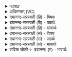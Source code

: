 <details><summary>पदपाठः</summary>

म॒रुत्व॑न्तम्। वृ॒ष॒भम्। वा॒वृ॒धा॒नम्। वा॒वृ॒धा॒नमिति॑ ववृधा॒नम्। अक॑वारि॒मित्यक॑वऽअरिम्। दि॒व्यम्। शा॒सम्। इन्द्र॑म्। वि॒श्वा॒साह॑म्। वि॒श्व॒सह॒मिति॑ विश्व॒ऽसह॑म्। अव॑से। नूत॑नाय। उ॒ग्रम्। स॒हो॒दामिति॑ सहः॒ऽदाम्। इ॒ह। तम्। हु॒वे॒म॒। उ॒प॒या॒मगृ॑हीत॒ इत्यु॑पया॒मऽगृ॑हीतः। अ॒सि॒। इन्द्रा॑य। त्वा॒। म॒रुत्व॑ते। ए॒षः। ते॒। योनिः॑। इन्द्रा॑य। त्वा॒। म॒रुत्व॑ते। उ॒प॒या॒मगृ॑हीत॒ इत्यु॑पया॒मऽगृ॑हीतः। अ॒सि॒। म॒रुता॑म् त्वा॒। ओज॑से। ३६।
</details>

<details><summary>अधिमन्त्रम् (VC)</summary>

- प्रजापतिर्देवता
- विश्वामित्र ऋषिः
- विराड् आर्षी त्रिष्टुप्, विराड् आर्ची पङ्क्तिः, साम्नी उष्णिक्
- धैवतः, ऋषभः
</details>

<details><summary>दयानन्द-सरस्वती (हि) - विषयः</summary>

फिर भी राजा और प्रजा को क्या करना चाहिये, यह उपदेश अगले मन्त्र में किया है ॥
</details>

<details><summary>दयानन्द-सरस्वती (हि) - पदार्थः</summary>

पदार्थान्वयभाषाः -  (कवयः) पूर्वोक्त हम विद्वान् लोग (नूतनाय) नवीन-नवीन (अवसे) रक्षा आदि गुणों के लिये (मरुत्वन्तम्) प्रशंसनीय प्रजायुक्त (वृषभम्) सब से उत्तम (वावृधानम्) अत्यन्त शुभगुण और कर्मों में उन्नति को प्राप्त (अकवारिम्) समस्त धर्मविरोधी दुष्टों का निवारण करनेवाले (दिव्यम्) शुद्ध (विश्वासाहम्) सर्व सहनशील (उग्रम्) प्रचण्ड पराक्रमयुक्त (सहोदाम्) सहायता (शासम्) और सब को शिक्षा देनेवाले (तम्) उस पूर्वोक्त (इन्द्रम्) परमैश्वर्य्ययुक्त सभापति को निम्नलिखित प्रकार से (हुवेम) स्वीकार करें। हे मुख्य सभासद् राजन् ! तू जिस कारण (उपयामगृहीतः) समस्त बड़े-बड़े और छोटे-छोटे नियमों की सामग्री से सहित (असि) है, इससे (त्वा) तुझ को (मरुत्वते) प्रशंसनीय प्रजायुक्त (इन्द्राय) परमैश्वर्यवान् सभापति होने के लिये स्वीकार करते हैं, (एषः) यह सभा में न्याय करने का काम (ते) तेरा (योनिः) घर के तुल्य है, इससे (त्वा) तुझे (मरुत्वते) उत्तम प्रजा से युक्त (इन्द्राय) अत्यन्त ऐश्वर्य्य के पालन और वृद्धि होने के लिये स्वीकार करते हैं और जिस कारण तू (उपयामगृहीतः) उक्त सब नियम और उपनियमों से संयुक्त (असि) है, इससे (मरुताम्) प्रजाजनों का (ओजसे) बल बढ़ाने के लिये (त्वा) तुझे ग्रहण करते हैं ॥३६॥
</details>

<details><summary>दयानन्द-सरस्वती (हि) - भावार्थः</summary>

भावार्थभाषाः -  इस मन्त्र में पिछले मन्त्र से (कवयः) इस पद की अनुवृत्ति आती है। प्रजाजनों को योग्य है कि जो सर्वोत्तम, समस्त विद्याओं में निपुण, सकल शुभगुणयुक्त विद्वान् शूरवीर हो, उसको सभा के मुख्य काम में स्थापन करें और वह सभा के सब कामों में स्थापित किया हुआ सभापति सत्य, न्याययुक्त धर्म्म कार्य्य से प्रजा के उत्साह की उन्नति करे ॥३६॥
</details>

<details><summary>दयानन्द-सरस्वती (सं) - विषयः</summary>

पुनः राजप्रजाकृत्यमाह ॥
</details>

<details><summary>दयानन्द-सरस्वती (सं) - पदार्थः</summary>

पदार्थान्वयभाषाः -  कवयो वयं नूतनायावसे मरुत्वन्तं वृषभं वावृधानमकवारिं दिव्यं विश्वासाहमुग्रं सहोदां शासं तं पूर्वोक्तमिन्द्रं हुवेम। हे मुख्यसभासद् ! यतस्त्वमुपयामगृहीतोऽसि तस्मात् त्वा त्वां मरुत्वत इन्द्राय यतस्ते तवैष योनिरस्त्यतस्त्वा मरुत्वत इन्द्राय यतस्त्वमुपयामगृहीतोऽसि तस्मान्मरुतामोजसे बलाय च त्वा त्वां हुवेम ॥३६॥
</details>

<details><summary>दयानन्द-सरस्वती (सं) - भावार्थः</summary>

भावार्थभाषाः -  अत्र पूर्वस्मान्मन्त्रात् (कवयः) इत्येतत्पदमनुवर्तते। प्रजाजनानां योग्यतास्ति, यः सर्वोत्तमः सकलगुणयुक्तो विपश्चिच्छूरवीरो भवेत् तं सभाया मुख्यकर्मणि संस्थापयेयुः, स सभायां नियुक्तः सत्यन्यायधर्म-युक्तराज्यकर्मणा प्रजाबलं वर्द्धयेत् ॥३६॥
</details>

<details><summary>सविता जोशी ← दयानन्दः (म) - भावार्थः</summary>

भावार्थभाषाः -  या मंत्रात पूर्वीच्या मंत्रातील (कवयः) या पदाची अनुवृत्ती होते. जो सर्वोत्तम व सर्व विद्येमध्ये निपुण आणि सर्व चांगल्या गुणांनी संपन्न, विद्वान, शूरवीर असेल त्याला सभेच्या मुख्यस्थानी नियुक्त करावे व अशा राजाने सत्य व न्याययुक्त धर्मकार्यात प्रजेचा उत्साह वाढवावा.
</details>